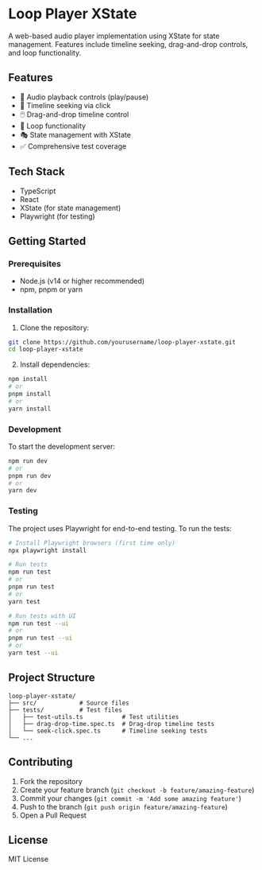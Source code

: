 # Loop Player XState

A web-based audio player implementation using XState for state management. Features include timeline seeking, drag-and-drop controls, and loop functionality.

## Features

- 🎵 Audio playback controls (play/pause)
- 🎯 Timeline seeking via click
- 🖱️ Drag-and-drop timeline control
- 🔁 Loop functionality
- 🎭 State management with XState
- ✅ Comprehensive test coverage

## Tech Stack

- TypeScript
- React
- XState (for state management)
- Playwright (for testing)

## Getting Started

### Prerequisites

- Node.js (v14 or higher recommended)
- npm, pnpm or yarn

### Installation

1. Clone the repository:

```bash
git clone https://github.com/yourusername/loop-player-xstate.git
cd loop-player-xstate
```

2. Install dependencies:

```bash
npm install
# or
pnpm install
# or
yarn install
```

### Development

To start the development server:

```bash
npm run dev
# or
pnpm run dev
# or
yarn dev
```

### Testing

The project uses Playwright for end-to-end testing. To run the tests:

```bash
# Install Playwright browsers (first time only)
npx playwright install

# Run tests
npm run test
# or
pnpm run test
# or
yarn test

# Run tests with UI
npm run test --ui
# or
pnpm run test --ui
# or
yarn test --ui
```

## Project Structure

```
loop-player-xstate/
├── src/            # Source files
├── tests/          # Test files
│   ├── test-utils.ts           # Test utilities
│   ├── drag-drop-time.spec.ts  # Drag-drop timeline tests
│   └── seek-click.spec.ts      # Timeline seeking tests
└── ...
```

## Contributing

1. Fork the repository
2. Create your feature branch (`git checkout -b feature/amazing-feature`)
3. Commit your changes (`git commit -m 'Add some amazing feature'`)
4. Push to the branch (`git push origin feature/amazing-feature`)
5. Open a Pull Request

## License

MIT License
